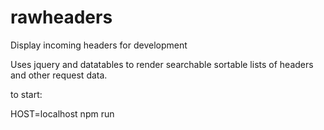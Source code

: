 # rawheaders
Display incoming headers for development

Uses jquery and datatables to render searchable sortable lists of headers and other request data.

to start:

HOST=localhost npm run
